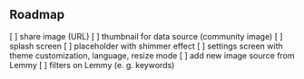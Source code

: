 ## Roadmap

[ ] share image (URL)
[ ] thumbnail for data source (community image)
[ ] splash screen
[ ] placeholder with shimmer effect
[ ] settings screen with theme customization, language, resize mode
[ ] add new image source from Lemmy
[ ] filters on Lemmy (e. g. keywords)
